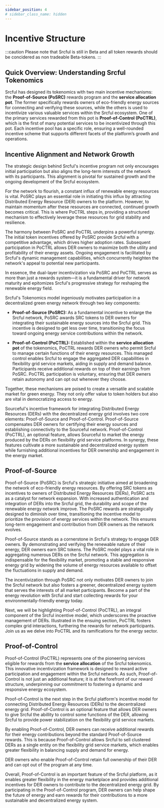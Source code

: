 ```yaml
---
sidebar_position: 4
# sidebar_class_name: hidden
---
```


# Incentive Structure

:::caution
Please note that Srcful is still in Beta and all token rewards should be concidered as non tradeable Beta-tokens.
:::

## Quick Overview: Understanding Srcful Tokenomics

Srcful has designed its tokenomics with two main incentive mechanisms: the **Proof-of-Source (PoSRC)** rewards program and the **service allocation pot**. The former specifically rewards owners of eco-friendly energy sources for connecting and verifying these sources, while the others is used to incentivize various valuable services within the Srcful ecosystem. One of the primary services rewarded from this pot is **Proof-of-Control (PoCTRL)**, which is the first of many potential services to be incentivized through this pot. Each incentive pool has a specific role, ensuring a well-rounded incentive scheme that supports different facets of the platform’s growth and operations.

## Incentive Alignment and Network Growth

The strategic design behind Srcful's incentive program not only encourages initial participation but also aligns the long-term interests of the network with its participants. This alignment is pivotal for sustained growth and the ongoing development of the Srcful ecosystem.

For the network to flourish, a constant influx of renewable energy resources is vital. PoSRC plays an essential role in initiating this influx by attracting Distributed Energy Resource (DER) owners to the platform. However, to maintain momentum after these resources are connected, continued growth becomes critical. This is where PoCTRL steps in, providing a structured mechanism to effectively leverage these resources for grid stability and resilience.

The harmony between PoSRC and PoCTRL underpins a powerful synergy. The initial token incentives offered by PoSRC provide Srcful with a competitive advantage, which drives higher adoption rates. Subsequent participation in PoCTRL allows DER owners to maximize both the utility and profitability of their energy assets. Ongoing engagement is facilitated by Srcful's dynamic management capabilities, which concurrently heighten the network's appeal to potential new participants.

In essence, the dual-layer incentivization via PoSRC and PoCTRL serves as more than just a rewards system—it is a fundamental driver for network maturity and epitomizes Srcful's progressive strategy for reshaping the renewable energy field.

Srcful's Tokenomics model ingeniously motivates participation in a decentralized green energy network through two key components:

- **Proof-of-Source (PoSRC):** As a fundamental incentive to enlarge the Srcful network, PoSRC awards SRC tokens to DER owners for integrating their sustainable energy sources into the Srcful grid. This incentive is designed to get less over time, transitioning the focus toward ongoing energy service contributions within the network.

- **Proof-of-Control (PoCTRL):** Established within the **service allocation pot** of the tokenomics, PoCTRL rewards DER owners who permit Srcful to manage certain functions of their energy resources. This managed control enables Srcful to engage the aggregated DER capabilities in flexibility grid service markets, aiding in supply and demand balance. Participants receive additional rewards on top of their earnings from PoSRC. PoCTRL participation is voluntary, ensuring that DER owners retain autonomy and can opt out whenever they choose.

Together, these mechanisms are poised to create a versatile and scalable market for green energy. They not only offer value to token holders but also are vital in democratizing access to energy.

Sourceful's incentive framework for integrating Distributed Energy Resources (DERs) with the decentralized energy grid involves two core elements: Proof-of-Source and Proof-of-Control. Proof-of-Source compensates DER owners for certifying their energy sources and establishing connectivity to the Sourceful network. Proof-of-Control (PoCTRL), an optional feature, allows Sourceful to market the energy produced by the DERs on flexibility grid service platforms. In synergy, these features cultivate a more sustainable and decentralized energy system while furnishing additional incentives for DER ownership and engagement in the energy market.

<!-- ![Distribution of SrcToken](./img/pos-poc-distribution.svg#gh-light-mode-only)![Distribution of SrcToken](./img/pos-poc-distribution-dark.svg#gh-dark-mode-only) -->

## Proof-of-Source

Proof-of-Source (PoSRC) is Srcful's strategic initiative aimed at broadening the network of eco-friendly energy resources. By offering SRC tokens as incentives to owners of Distributed Energy Resources (DERs), PoSRC acts as a catalyst for network expansion. With increased authentication and integration of DERs into the Srcful grid, the durability and scope of the renewable energy network improve. The PoSRC rewards are strategically designed to diminish over time, transitioning the incentive model to prioritize the provision of energy services within the network. This ensures long-term engagement and contribution from DER owners as the network evolves.

Proof-of-Source stands as a cornerstone in Srcful's strategy to engage DER owners. By demonstrating and verifying the renewable nature of their energy, DER owners earn SRC tokens. The PoSRC model plays a vital role in aggregating numerous DERs on the Srcful network. This aggregation is indispensable for the flexibility market, promoting a stable and responsive energy grid by widening the volume of energy resources available to offset the fluctuations in supply and demand.

The incentivization through PoSRC not only motivates DER owners to join the Srcful network but also fosters a greener, decentralized energy system that serves the interests of all market participants. Become a part of the energy revolution with Srcful and start collecting rewards for your environmentally-friendly energy today.

Next, we will be highlighting Proof-of-Control (PoCTRL), an integral component of the Srcful incentive model, which underscores the proactive management of DERs. Illustrated in the ensuing section, PoCTRL fosters complex grid interactions, furthering the rewards for network participants. Join us as we delve into PoCTRL and its ramifications for the energy sector.

## Proof-of-Control

Proof-of-Control (PoCTRL) represents one of the pioneering services eligible for rewards from the **service allocation** of the Srcful tokenomics. This innovative incentivization framework is designed to reward active participation and engagement within the Srcful network. As such, Proof-of-Control is not just an additional feature; it is at the forefront of our reward structure, underpinning our commitment to fostering a dynamic and responsive energy ecosystem.

Proof-of-Control is the next step in the Srcful platform's incentive model for connecting Distributed Energy Resources (DERs) to the decentralized energy grid. Proof-of-Control is an optional feature that allows DER owners to give Srcful the abillity to control some functions of the DER, allowing Srcful to provide power stabilization on the flexibility grid service markets.

By enabling Proof-of-Control, DER owners can receive additional rewards for their energy contributions beyond the standard Proof-of-Source rewards. This is because Proof-of-Control allows Srcful to sell clustered DERs as a single entity on the flexibility grid service markets, which enables greater flexibility in balancing supply and demand for energy.

DER owners who enable Proof-of-Control retain full ownership of their DER and can opt out of the program at any time.

Overall, Proof-of-Control is an important feature of the Srcful platform, as it enables greater flexibility in the energy marketplace and provides additional incentives for DER owners to contribute to the decentralized energy grid. By participating in the Proof-of-Control program, DER owners can help shape the future of energy and earn rewards for their contributions to a more sustainable and decentralized energy system.
